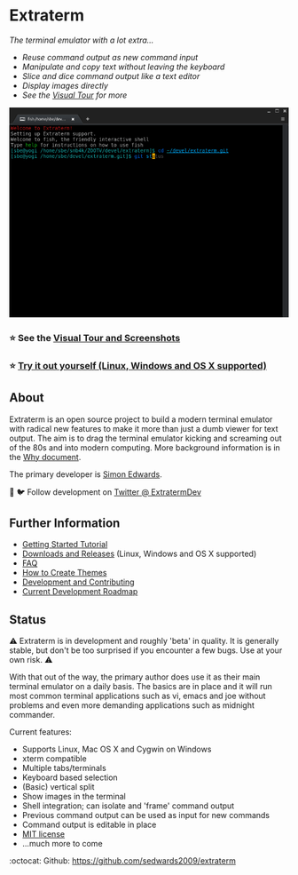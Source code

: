 Extraterm
=========
*The terminal emulator with a lot extra...*

* *Reuse command output as new command input*
* *Manipulate and copy text without leaving the keyboard*
* *Slice and dice command output like a text editor*
* *Display images directly*
* *See the [Visual Tour](docs/tour.md) for more*

![Directly edit and execute command output](docs/edit_direct.gif)

### :star: **See the [Visual Tour and Screenshots](docs/tour.md)**
### :star: **[Try it out yourself (Linux, Windows and OS X supported)](https://github.com/sedwards2009/extraterm/releases)**

About
-----
Extraterm is an open source project to build a modern terminal emulator with radical new features to make it more than just a dumb viewer for text output. The aim is to drag the terminal emulator kicking and screaming out of the 80s and into modern computing. More background information is in the [Why document](docs/why.md).

The primary developer is [Simon Edwards](mailto:simon@simonzone.com).

:loudspeaker: :bird: Follow development on [Twitter @ ExtratermDev](https://twitter.com/ExtratermDev)

Further Information
-------------------
* [Getting Started Tutorial](docs/guide.md)
* [Downloads and Releases](https://github.com/sedwards2009/extraterm/releases) (Linux, Windows and OS X supported)
* [FAQ](docs/faq.md)
* [How to Create Themes](docs/theming.md)
* [Development and Contributing](docs/development.md)
* [Current Development Roadmap](https://github.com/sedwards2009/extraterm/issues/30)

Status
------
:warning: Extraterm is in development and roughly 'beta' in quality. It is generally stable, but don't be too surprised if you encounter a few bugs. Use at your own risk. :warning:

With that out of the way, the primary author does use it as their main terminal emulator on a daily basis. The basics are in place and it will run most common terminal applications such as vi, emacs and joe without problems and even more demanding applications such as midnight commander.

Current features:

* Supports Linux, Mac OS X and Cygwin on Windows
* xterm compatible
* Multiple tabs/terminals
* Keyboard based selection
* (Basic) vertical split
* Show images in the terminal
* Shell integration; can isolate and 'frame' command output
* Previous command output can be used as input for new commands
* Command output is editable in place
* [MIT license](LICENSE.txt)
* ...much more to come

:octocat: Github: https://github.com/sedwards2009/extraterm
